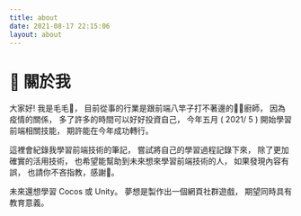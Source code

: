 ```yaml
---
title: about
date: 2021-08-17 22:15:06
layout: about
---
```


# 💬 關於我

大家好! 我是毛毛🙇，
目前從事的行業是跟前端八竿子打不著邊的👨‍🍳廚師，
因為疫情的關係，
多了許多的時間可以好好投資自己，
今年五月 ( 2021/ 5 ) 開始學習前端相關技能，
期許能在今年成功轉行。

這裡會紀錄我學習前端技術的筆記，
嘗試將自己的學習過程記錄下來，
除了更加確實的活用技術，
也希望能幫助到未來想來學習前端技術的人，
如果發現內容有誤，
也請你不吝指教，感謝🙏。

未來還想學習 Cocos 或 Unity。
夢想是製作出一個網頁社群遊戲，
期望同時具有教育意義。

